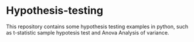# Hypothesis-testing
This repository contains some hypothesis testing examples in python, such as t-statistic sample hypotesis test and Anova Analysis of variance.
